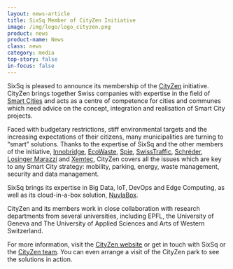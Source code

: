 ```yaml
---
layout: news-article
title: SixSq Member of CityZen Initiative
image: /img/logo/logo_cityzen.png
product: news
product-name: News
class: news
category: media
top-story: false
in-focus: false
---
```


SixSq is pleased to announce its membership of the [CityZen](http://cityzen.ch/cityzen.html) initiative. CityZen brings together Swiss companies with expertise in the field of [Smart Cities](https://media.sixsq.com/blog/what-is-a-smart-city) and acts as a centre of competence for cities and communes which need advice on the concept, integration and realisation of Smart City projects.

Faced with budgetary restrictions, stiff environmental targets and the increasing expectations of their citizens, many municipalities are turning to “smart” solutions. Thanks to the expertise of SixSq and the other members of the initiative, [Innobridge](http://www.innobridge.com/), [EcoWaste](http://www.ecowaste.ch/#home), [Spie](https://www.spie.ch/en/), [SwissTraffic](http://www.swisstraffic.ch/), [Schréder](http://www.schreder.com/), [Losinger Marazzi](http://www.losinger-marazzi.ch/fr/) and [Xemtec](http://www.xemtec.com/), CityZen covers all the issues which are key to any Smart City strategy: mobility, parking, energy, waste management, security and data management.

SixSq brings its expertise in Big Data, IoT, DevOps and Edge Computing, as well as its cloud-in-a-box solution, [NuvlaBox](/products-and-services/nuvlabox/overview).

CityZen and its members work in close collaboration with research departments from several universities, including EPFL, the University of Geneva and The University of Applied Sciences and Arts of Western Switzerland.

For more information, visit the [CityZen website](http://cityzen.ch/cityzen.html) or get in touch with SixSq or the [CityZen team](http://cityzen.ch/cityzen/short_form.html). You can even arrange a visit of the CityZen park to see the solutions in action. 